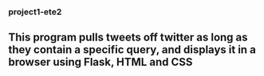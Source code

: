 ### project1-ete2

## This program pulls tweets off twitter as long as they contain a specific query, and displays it in a browser using Flask, HTML and CSS
